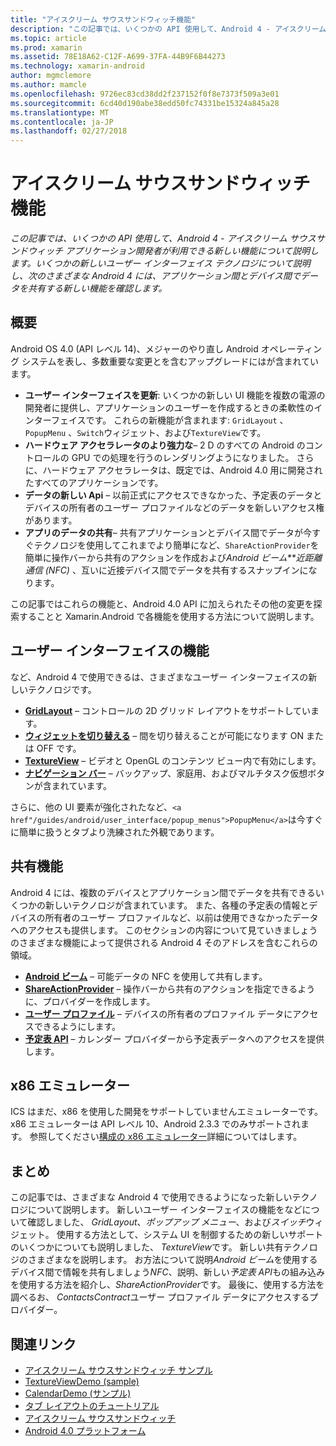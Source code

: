 ```yaml
---
title: "アイスクリーム サウスサンドウィッチ機能"
description: "この記事では、いくつかの API 使用して、Android 4 - アイスクリーム サウスサンドウィッチ アプリケーション開発者が利用できる新しい機能について説明します。 いくつかの新しいユーザー インターフェイス テクノロジについて説明し、次のさまざまな Android 4 には、アプリケーション間とデバイス間でデータを共有する新しい機能を確認します。"
ms.topic: article
ms.prod: xamarin
ms.assetid: 78E18A62-C12F-A699-37FA-44B9F6B44273
ms.technology: xamarin-android
author: mgmclemore
ms.author: mamcle
ms.openlocfilehash: 9726ec83cd38dd2f237152f0f8e7373f509a3e01
ms.sourcegitcommit: 6cd40d190abe38edd50fc74331be15324a845a28
ms.translationtype: MT
ms.contentlocale: ja-JP
ms.lasthandoff: 02/27/2018
---
```

# <a name="ice-cream-sandwich-features"></a>アイスクリーム サウスサンドウィッチ機能

_この記事では、いくつかの API 使用して、Android 4 - アイスクリーム サウスサンドウィッチ アプリケーション開発者が利用できる新しい機能について説明します。いくつかの新しいユーザー インターフェイス テクノロジについて説明し、次のさまざまな Android 4 には、アプリケーション間とデバイス間でデータを共有する新しい機能を確認します。_

## <a name="overview"></a>概要

Android OS 4.0 (API レベル 14)、メジャーのやり直し Android オペレーティング システムを表し、多数重要な変更とを含むアップグレードにはが含まれています。

-   **ユーザー インターフェイスを更新**: いくつかの新しい UI 機能を複数の電源の開発者に提供し、アプリケーションのユーザーを作成するときの柔軟性のインターフェイスです。 これらの新機能が含まれます: `GridLayout` 、 `PopupMenu` 、`Switch`ウィジェット、および`TextureView`です。 
-   **ハードウェア アクセラレータのより強力な**– 2 D のすべての Android のコントロールの GPU での処理を行うのレンダリングようになりました。 さらに、ハードウェア アクセラレータは、既定では、Android 4.0 用に開発されたすべてのアプリケーションです。 
-   **データの新しい Api** – 以前正式にアクセスできなかった、予定表のデータとデバイスの所有者のユーザー プロファイルなどのデータを新しいアクセス権があります。 
-   **アプリのデータの共有**– 共有アプリケーションとデバイス間でデータが今すぐテクノロジを使用してこれまでより簡単になど、`ShareActionProvider`を簡単に操作バーから共有のアクションを作成および*Android ビーム**近距離通信 (NFC)* 、互いに近接デバイス間でデータを共有するスナップインになります。 


この記事ではこれらの機能と、Android 4.0 API に加えられたその他の変更を探索することと Xamarin.Android で各機能を使用する方法について説明します。

## <a name="user-interface-features"></a>ユーザー インターフェイスの機能

など、Android 4 で使用できるは、さまざまなユーザー インターフェイスの新しいテクノロジです。

-   **[GridLayout](~/android/user-interface/layouts/grid-layout.md)**  – コントロールの 2D グリッド レイアウトをサポートしています。 
-   **[ウィジェットを切り替える](~/android/user-interface/controls/switch.md)** – 間を切り替えることが可能になります ON または OFF です。 
-   **[TextureView](~/android/user-interface/controls/texture-view.md)**  – ビデオと OpenGL のコンテンツ ビュー内で有効にします。 
-   **[ナビゲーション バー](~/android/user-interface/controls/navigation-bar.md)**  – バックアップ、家庭用、およびマルチタスク仮想ボタンが含まれています。 


さらに、他の UI 要素が強化されたなど、`<a href"/guides/android/user_interface/popup_menus">PopupMenu</a>`は今すぐに簡単に扱うとタブより洗練された外観であります。

## <a name="sharing-features"></a>共有機能

Android 4 には、複数のデバイスとアプリケーション間でデータを共有できるいくつかの新しいテクノロジが含まれています。 また、各種の予定表の情報とデバイスの所有者のユーザー プロファイルなど、以前は使用できなかったデータへのアクセスも提供します。 このセクションの内容について見ていきましょうのさまざまな機能によって提供される Android 4 そのアドレスを含むこれらの領域。

-  **[Android ビーム](~/android/platform/android-beam.md)** – 可能データの NFC を使用して共有します。
-   **[ShareActionProvider](~/android/user-interface/controls/action-bar.md)**  – 操作バーから共有のアクションを指定できるように、プロバイダーを作成します。 
-   **[ユーザー プロファイル](~/android/user-interface/user-profile.md)** – デバイスの所有者のプロファイル データにアクセスできるようにします。 
-   **[予定表 API](~/android/user-interface/controls/calendar.md)**  – カレンダー プロバイダーから予定表データへのアクセスを提供します。 

## <a name="x86-emulators"></a>x86 エミュレーター

ICS はまだ、x86 を使用した開発をサポートしていませんエミュレーターです。 x86 エミュレーターは API レベル 10、Android 2.3.3 でのみサポートされます。 参照してください[構成の x86 エミュレーター](~/android/get-started/installation/android-emulator/index.md)詳細についてはします。

## <a name="summary"></a>まとめ

この記事では、さまざまな Android 4 で使用できるようになった新しいテクノロジについて説明します。 新しいユーザー インターフェイスの機能をなどについて確認しました、 *GridLayout*、*ポップアップ メニュー*、および*スイッチ*ウィジェット。 使用する方法として、システム UI を制御するための新しいサポートのいくつかについても説明しました、 *TextureView*です。 新しい共有テクノロジのさまざまなを説明します。 お方法について説明*Android ビーム*を使用するデバイス間で情報を共有しましょう*NFC*、説明、新しい*予定表 API*もの組み込みを使用する方法を紹介し、*ShareActionProvider*です。
最後に、使用する方法を調べるお、 *ContactsContract*ユーザー プロファイル データにアクセスするプロバイダー。



## <a name="related-links"></a>関連リンク

- [アイスクリーム サウスサンドウィッチ サンプル](https://developer.xamarin.com/samples/monodroid/PlatformFeatures/ICS_Samples/)
- [TextureViewDemo (sample)](https://developer.xamarin.com/samples/monodroid/TextureViewDemo/)
- [CalendarDemo (サンプル)](https://developer.xamarin.com/samples/monodroid/CalendarDemo/)
- [タブ レイアウトのチュートリアル](~/android/user-interface/layouts/tab-layout/index.md)
- [アイスクリーム サウスサンドウィッチ](http://developer.android.com/about/versions/android-4.0-highlights.html)
- [Android 4.0 プラットフォーム](http://developer.android.com/about/versions/android-4.0.html)
